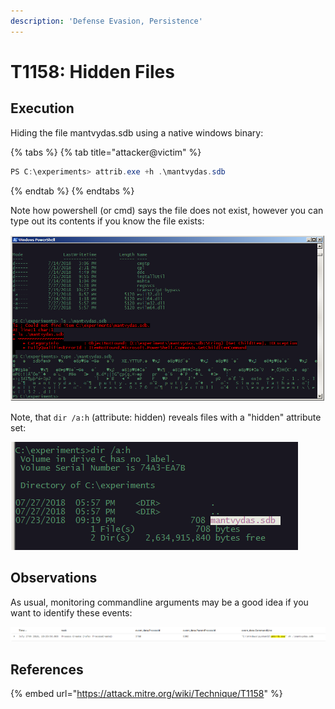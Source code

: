```yaml
---
description: 'Defense Evasion, Persistence'
---
```


# T1158: Hidden Files

## Execution

Hiding the file mantvydas.sdb using a native windows binary:

{% tabs %}
{% tab title="attacker@victim" %}
```csharp
PS C:\experiments> attrib.exe +h .\mantvydas.sdb
```
{% endtab %}
{% endtabs %}

Note how powershell \(or cmd\) says the file does not exist, however you can type out its contents if you know the file exists:

![](../../.gitbook/assets/attrib-nofile.png)

Note, that `dir /a:h` \(attribute: hidden\) reveals files with a "hidden" attribute set:

![](../../.gitbook/assets/attrib-reveal.png)

## Observations

As usual, monitoring commandline arguments may be a good idea if you want to identify these events:

![](../../.gitbook/assets/attrib-set.png)

## References

{% embed url="https://attack.mitre.org/wiki/Technique/T1158" %}



